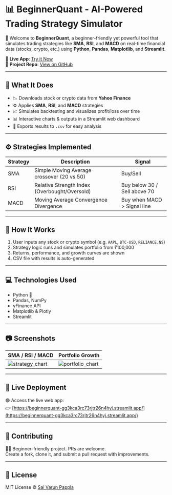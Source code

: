 # 📊 BeginnerQuant - AI-Powered Trading Strategy Simulator

🚀 Welcome to **BeginnerQuant**, a beginner-friendly yet powerful tool that simulates trading strategies like **SMA**, **RSI**, and **MACD** on real-time financial data (stocks, crypto, etc.) using **Python**, **Pandas**, **Matplotlib**, and **Streamlit**.

🔗 **Live App**: [Try it Now](https://beginnerquant-gg3kca3rc73rjtr26n4hyj.streamlit.app/)  
📁 **Project Repo**: [View on GitHub](https://github.com/SaiVarunPappla/BeginnerQuant)

---

## 🧠 What It Does

- 📉 Downloads stock or crypto data from **Yahoo Finance**
- ⚙️ Applies **SMA**, **RSI**, and **MACD** strategies
- 📈 Simulates backtesting and visualizes profit/loss over time
- 📊 Interactive charts & outputs in a Streamlit web dashboard
- 💾 Exports results to `.csv` for easy analysis

---

## ⚙️ Strategies Implemented

| Strategy | Description | Signal |
|----------|-------------|--------|
| SMA | Simple Moving Average crossover (20 vs 50) | Buy/Sell |
| RSI | Relative Strength Index (Overbought/Oversold) | Buy below 30 / Sell above 70 |
| MACD | Moving Average Convergence Divergence | Buy when MACD > Signal line |

---

## 🧪 How It Works

1. User inputs any stock or crypto symbol (e.g. `AAPL`, `BTC-USD`, `RELIANCE.NS`)
2. Strategy logic runs and simulates portfolio from ₹100,000
3. Returns, performance, and growth curves are shown
4. CSV file with results is auto-generated

---

## 💻 Technologies Used

- Python 🐍
- Pandas, NumPy
- yFinance API
- Matplotlib & Plotly
- Streamlit

---

## 📷 Screenshots

| SMA / RSI / MACD | Portfolio Growth |
|------------------|------------------|
| ![strategy_chart](assets/screenshot1.png) | ![portfolio_chart](assets/screenshot2.png) |

---

## 🔗 Live Deployment

🟢 Access the live web app:  
👉 [https://beginnerquant-gg3kca3rc73rjtr26n4hyj.streamlit.app/](https://beginnerquant-gg3kca3rc73rjtr26n4hyj.streamlit.app/)

---

## 🤝 Contributing

👨‍💻 Beginner-friendly project. PRs are welcome.  
Create a fork, clone it, and submit a pull request with improvements.

---

## 📄 License

MIT License © [Sai Varun Pappla](https://github.com/SaiVarunPappla)
